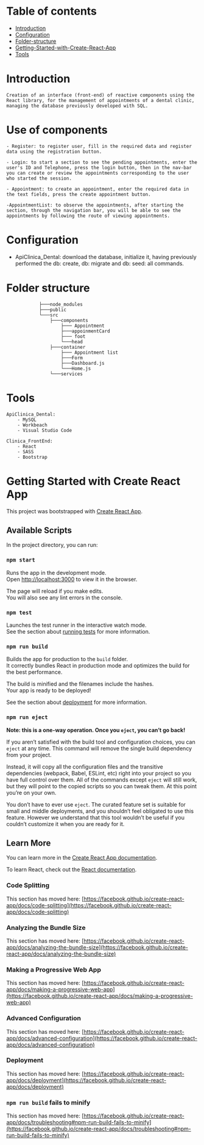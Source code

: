 # Table of contents
- [Introduction](#introduction)
- [Configuration](#configuration)
- [Folder-structure](#folder-structure)
- [Getting-Started-with-Create-React-App](#Getting-Started-with-Create-React-App)
- [Tools](#Tools)

#

# Introduction

    Creation of an interface (front-end) of reactive components using the React library, for the management of appointments of a dental clinic, managing the database previously developed with SQL.

# 

# Use of components

    - Register: to register user, fill in the required data and register data using the registration button.

    - Login: to start a section to see the pending appointments, enter the user's ID and Telephone, press the login button, then in the nav-bar you can create or review the appointments corresponding to the user who started the session.

    - Appointment: to create an appointment, enter the required data in the text fields, press the create appointment button.

    -AppointmentList: to observe the appointments, after starting the section, through the navigation bar, you will be able to see the appointments by following the route of viewing appointments.
#

# Configuration

- ApiClinica_Dental: download the database, initialize it, having previously performed the db: create, db: migrate and db: seed: all commands.

#

# Folder structure

                ├───node_modules
                ├───public
                └───src
                    ├───components
                        ├─── Appointment
                        ├───appoinmentCard
                        ├─── foot
                        └───head
                    ├───container
                        ├─── Appointment list
                        ├───Form
                        ├───Dashboard.js
                        └───Home.js
                    └───services

#

# Tools
    ApiClinica_Dental:
        - MySQL
        - Workbeach
        - Visual Studio Code
    
    Clinica_FrontEnd:
        - React
        - SASS
        - Bootstrap        
   

#

# Getting Started with Create React App

This project was bootstrapped with [Create React App](https://github.com/facebook/create-react-app).

## Available Scripts

In the project directory, you can run:

### `npm start`

Runs the app in the development mode.\
Open [http://localhost:3000](http://localhost:3000) to view it in the browser.

The page will reload if you make edits.\
You will also see any lint errors in the console.

### `npm test`

Launches the test runner in the interactive watch mode.\
See the section about [running tests](https://facebook.github.io/create-react-app/docs/running-tests) for more information.

### `npm run build`

Builds the app for production to the `build` folder.\
It correctly bundles React in production mode and optimizes the build for the best performance.

The build is minified and the filenames include the hashes.\
Your app is ready to be deployed!

See the section about [deployment](https://facebook.github.io/create-react-app/docs/deployment) for more information.

### `npm run eject`

**Note: this is a one-way operation. Once you `eject`, you can’t go back!**

If you aren’t satisfied with the build tool and configuration choices, you can `eject` at any time. This command will remove the single build dependency from your project.

Instead, it will copy all the configuration files and the transitive dependencies (webpack, Babel, ESLint, etc) right into your project so you have full control over them. All of the commands except `eject` will still work, but they will point to the copied scripts so you can tweak them. At this point you’re on your own.

You don’t have to ever use `eject`. The curated feature set is suitable for small and middle deployments, and you shouldn’t feel obligated to use this feature. However we understand that this tool wouldn’t be useful if you couldn’t customize it when you are ready for it.

## Learn More

You can learn more in the [Create React App documentation](https://facebook.github.io/create-react-app/docs/getting-started).

To learn React, check out the [React documentation](https://reactjs.org/).

### Code Splitting

This section has moved here: [https://facebook.github.io/create-react-app/docs/code-splitting](https://facebook.github.io/create-react-app/docs/code-splitting)

### Analyzing the Bundle Size

This section has moved here: [https://facebook.github.io/create-react-app/docs/analyzing-the-bundle-size](https://facebook.github.io/create-react-app/docs/analyzing-the-bundle-size)

### Making a Progressive Web App

This section has moved here: [https://facebook.github.io/create-react-app/docs/making-a-progressive-web-app](https://facebook.github.io/create-react-app/docs/making-a-progressive-web-app)

### Advanced Configuration

This section has moved here: [https://facebook.github.io/create-react-app/docs/advanced-configuration](https://facebook.github.io/create-react-app/docs/advanced-configuration)

### Deployment

This section has moved here: [https://facebook.github.io/create-react-app/docs/deployment](https://facebook.github.io/create-react-app/docs/deployment)

### `npm run build` fails to minify

This section has moved here: [https://facebook.github.io/create-react-app/docs/troubleshooting#npm-run-build-fails-to-minify](https://facebook.github.io/create-react-app/docs/troubleshooting#npm-run-build-fails-to-minify)
